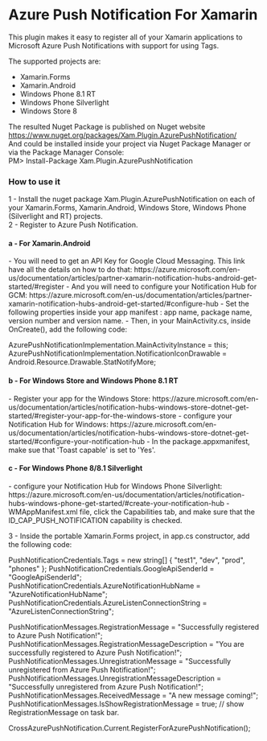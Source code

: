 # Azure Push Notification For Xamarin

This plugin makes it easy to register all of your Xamarin applications to Microsoft Azure Push Notifications with support for using Tags.

The supported projects are:
- Xamarin.Forms
- Xamarin.Android
- Windows Phone 8.1 RT
- Windows Phone Silverlight
- Windows Store 8

The resulted Nuget Package is published on Nuget website</br>
https://www.nuget.org/packages/Xam.Plugin.AzurePushNotification/</br>
And could be installed inside your project via Nuget Package Manager or via the Package Manager Console:</br>
PM> Install-Package Xam.Plugin.AzurePushNotification</br>

<h3>How to use it</h3>

1 - Install the nuget package Xam.Plugin.AzurePushNotification on each of your Xamarin.Forms, Xamarin.Android, Windows Store, Windows Phone (Silverlight and RT) projects.</br>
2 - Register to Azure Push Notification.
<h4>a - For Xamarin.Android</h4>
  - You will need to get an API Key for Google Cloud Messaging. This link have all the details on how to do that:
  https://azure.microsoft.com/en-us/documentation/articles/partner-xamarin-notification-hubs-android-get-started/#register
  - And you will need to configure your Notification Hub for GCM:
  https://azure.microsoft.com/en-us/documentation/articles/partner-xamarin-notification-hubs-android-get-started/#configure-hub
  - Set the following properties inside your app manifest : app name, package name, version number and version name.
  - Then, in your MainActivity.cs, inside OnCreate(), add the following code:
  
  AzurePushNotificationImplementation.MainActivityInstance = this;
  AzurePushNotificationImplementation.NotificationIconDrawable = Android.Resource.Drawable.StatNotifyMore;
  
<h4>b - For Windows Store and Windows Phone 8.1 RT</h4>
  - Register your app for the Windows Store:
  https://azure.microsoft.com/en-us/documentation/articles/notification-hubs-windows-store-dotnet-get-started/#register-your-app-for-the-windows-store
  - configure your Notification Hub for Windows:
  https://azure.microsoft.com/en-us/documentation/articles/notification-hubs-windows-store-dotnet-get-started/#configure-your-notification-hub
  - In the package.appxmanifest, make sue that 'Toast capable' is set to 'Yes'.

<h4>c - For Windows Phone 8/8.1 Silverlight</h4>
  - configure your Notification Hub for Windows Phone Silverlight:
  https://azure.microsoft.com/en-us/documentation/articles/notification-hubs-windows-phone-get-started/#create-your-notification-hub
  - WMAppManifest.xml file, click the Capabilities tab, and make sure that the ID_CAP_PUSH_NOTIFICATION capability is checked.
  
3 - Inside the portable Xamarin.Forms project, in app.cs constructor, add the following code:

PushNotificationCredentials.Tags = new string[] { "test1", "dev", "prod", "phones" };
PushNotificationCredentials.GoogleApiSenderId = "GoogleApiSenderId";
PushNotificationCredentials.AzureNotificationHubName = "AzureNotificationHubName";
PushNotificationCredentials.AzureListenConnectionString = "AzureListenConnectionString";
                
PushNotificationMessages.RegistrationMessage = "Successfully registered to Azure Push Notification!";
PushNotificationMessages.RegistrationMessageDescription = "You are successfully registered to Azure Push Notification!";
PushNotificationMessages.UnregistrationMessage = "Successfully unregistered from Azure Push Notification!";
PushNotificationMessages.UnregistrationMessageDescription = "Successfully unregistered from Azure Push Notification!";
PushNotificationMessages.ReceivedMessage = "A new message coming!";
PushNotificationMessages.IsShowRegistrationMessage = true; // show RegistrationMessage on task bar.
            
CrossAzurePushNotification.Current.RegisterForAzurePushNotification();


